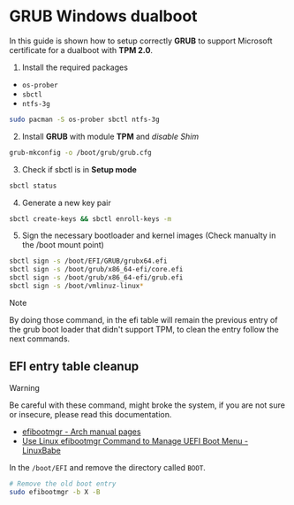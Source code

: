 # GRUB Windows dualboot

In this guide is shown how to setup correctly **GRUB** to support Microsoft certificate for a dualboot with **TPM 2.0**.

1. Install the required packages

- `os-prober`
- `sbctl`
- `ntfs-3g`

``` bash
sudo pacman -S os-prober sbctl ntfs-3g
```

2. Install **GRUB** with module **TPM** and *disable Shim*

``` bash
grub-mkconfig -o /boot/grub/grub.cfg
```

3. Check if sbctl is in **Setup mode**

``` bash
sbctl status
```

4. Generate a new key pair

``` bash
sbctl create-keys && sbctl enroll-keys -m
```

5. Sign the necessary bootloader and kernel images (Check manualty in the /boot mount point)

``` bash
sbctl sign -s /boot/EFI/GRUB/grubx64.efi
sbctl sign -s /boot/grub/x86_64-efi/core.efi
sbctl sign -s /boot/grub/x86_64-efi/grub.efi
sbctl sign -s /boot/vmlinuz-linux*
```

> [!NOTE]
> By doing those command, in the efi table will remain the previous entry of the grub boot loader that didn't support TPM, to clean the entry follow the next commands. 

## EFI entry table cleanup

> [!WARNING]
> Be careful with these command, might broke the system, if you are not sure or insecure, please read this documentation.

- [efibootmgr - Arch manual pages](https://man.archlinux.org/man/efibootmgr.8.en)
- [Use Linux efibootmgr Command to Manage UEFI Boot Menu - LinuxBabe](https://www.linuxbabe.com/command-line/how-to-use-linux-efibootmgr-examples)

In the `/boot/EFI` and remove the directory called `BOOT`. 
``` bash
# Remove the old boot entry 
sudo efibootmgr -b X -B
```